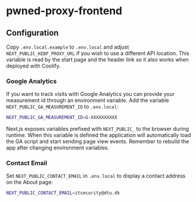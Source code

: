 # pwned-proxy-frontend

## Configuration

Copy `.env.local.example` to `.env.local` and adjust `NEXT_PUBLIC_HIBP_PROXY_URL`
if you wish to use a different API location. This variable is read by the
start page and the header link so it also works when deployed with Coolify.

### Google Analytics

If you want to track visits with Google Analytics you can provide your
measurement id through an environment variable. Add the variable
`NEXT_PUBLIC_GA_MEASUREMENT_ID` to `.env.local`:

```bash
NEXT_PUBLIC_GA_MEASUREMENT_ID=G-XXXXXXXXXX
```

Next.js exposes variables prefixed with `NEXT_PUBLIC_` to the browser during
runtime. When this variable is defined the application will automatically load
the GA script and start sending page view events. Remember to rebuild the app
after changing environment variables.

### Contact Email

Set `NEXT_PUBLIC_CONTACT_EMAIL` in `.env.local` to display a contact address on the About page:

```bash
NEXT_PUBLIC_CONTACT_EMAIL=itsecurity@dtu.dk
```
